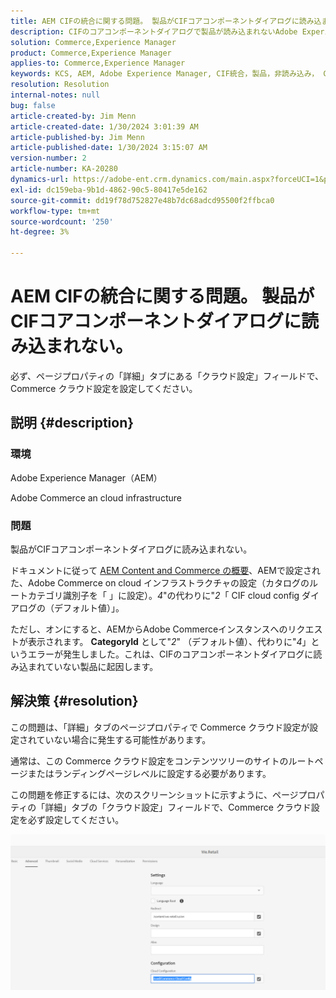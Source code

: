 ```yaml
---
title: AEM CIFの統合に関する問題。 製品がCIFコアコンポーネントダイアログに読み込まれない。
description: CIFのコアコンポーネントダイアログで製品が読み込まれないAdobe Experience Managerの問題を解決する方法について説明します。
solution: Commerce,Experience Manager
product: Commerce,Experience Manager
applies-to: Commerce,Experience Manager
keywords: KCS, AEM, Adobe Experience Manager, CIF統合，製品，非読み込み， CIFコアコンポーネントダイアログ，トラブルシューティング， Adobe Commerce, AC，クラウドインフラストラクチャ
resolution: Resolution
internal-notes: null
bug: false
article-created-by: Jim Menn
article-created-date: 1/30/2024 3:01:39 AM
article-published-by: Jim Menn
article-published-date: 1/30/2024 3:15:07 AM
version-number: 2
article-number: KA-20280
dynamics-url: https://adobe-ent.crm.dynamics.com/main.aspx?forceUCI=1&pagetype=entityrecord&etn=knowledgearticle&id=62ebffe1-1bbf-ee11-9079-6045bd006268
exl-id: dc159eba-9b1d-4862-90c5-80417e5de162
source-git-commit: dd19f78d752827e48b7dc68adcd95500f2ffbca0
workflow-type: tm+mt
source-wordcount: '250'
ht-degree: 3%

---
```


# AEM CIFの統合に関する問題。 製品がCIFコアコンポーネントダイアログに読み込まれない。


必ず、ページプロパティの「詳細」タブにある「クラウド設定」フィールドで、Commerce クラウド設定を設定してください。

## 説明 {#description}


### 環境

Adobe Experience Manager（AEM）

Adobe Commerce an cloud infrastructure

### 問題

製品がCIFコアコンポーネントダイアログに読み込まれない。

ドキュメントに従って [AEM Content and Commerce の概要](https://experienceleague.adobe.com/docs/experience-manager-65/commerce/storefront/getting-started.html)、AEMで設定された、Adobe Commerce on cloud インフラストラクチャの設定（カタログのルートカテゴリ識別子を「 」に設定）。*4*&quot;の代わりに&quot;*2*「 CIF cloud config ダイアログの（デフォルト値）」。

ただし、オンにすると、AEMからAdobe Commerceインスタンスへのリクエストが表示されます。 <b>CategoryId</b> として&quot;*2*&quot; （デフォルト値）、代わりに&quot;*4*」というエラーが発生しました。これは、CIFのコアコンポーネントダイアログに読み込まれていない製品に起因します。


## 解決策 {#resolution}


この問題は、「詳細」タブのページプロパティで Commerce クラウド設定が設定されていない場合に発生する可能性があります。

通常は、この Commerce クラウド設定をコンテンツツリーのサイトのルートページまたはランディングページレベルに設定する必要があります。

この問題を修正するには、次のスクリーンショットに示すように、ページプロパティの「詳細」タブの「クラウド設定」フィールドで、Commerce クラウド設定を必ず設定してください。

![](assets/35698328-9514-ed11-b83d-002248086a9c.png)
